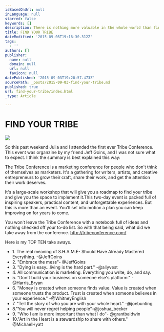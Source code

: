 ```yaml
---
isBasedOnUrl: null
inLanguage: null
starred: false
keywords: []
description: There is nothing more valuable in the whole world than finding and connecting the rawness and truth of your own voice.
title: FIND YOUR TRIBE
dateModified: '2015-09-03T19:16:30.312Z'
tags:
  - ''
authors: []
publisher:
  name: null
  domain: null
  url: null
  favicon: null
datePublished: '2015-09-03T19:20:57.473Z'
sourcePath: _posts/2015-09-03-find-your-tribe.md
published: true
url: find-your-tribe/index.html
_type: Article

---
```

# 

# FIND YOUR TRIBE
![](https://the-grid-user-content.s3-us-west-2.amazonaws.com/e05d1a81-95bf-4f2a-966f-28efb67e45b1.jpg)

So this past weekend Julia and I attended the first ever Tribe Conference. This event was organzine by my friend Jeff Goins, and I was not sure what to expect. I think the summary is best explained this way:

The Tribe Conference is a marketing conference for people who don't think of themselves as marketers. It's a gathering for writers, artists, and creative entrepreneurs to grow their craft, share their work, and get the attention their work deserves. 

It's a large-scale workshop that will give you a roadmap to find your tribe and give you the space to implement it.This two-day event is packed full of inspiring speakers, practical content, and unforgettable experiences. But this is more than an event.
You'll set into motion a plan you can keep improving on for years to come. 

You won't leave the Tribe Conference with a notebook full of ideas and nothing checked off your to-do list. 
So with that being said, what did we take away from the conference. http://tribeconference.com/

Here is my TOP TEN take aways.

* 1\. The real meaning of S.H.A.M.E- Should Have Already Mastered Everything. -@JeffGoins 
* 2\. "Embrace the mess"- @JeffGoins
* 3\. "Dying is easy...living is the hard part." -@allyvest 
* 4\. All communication is marketing. Everything you write, do, and say.
* 5\. "Don't build your business on someone else's platform." - @Harris\_Bryan 
* 6\. "Money is created when someone finds value. Value is created when someone trusts the product. Trust is created when someone believes in your experience." -@WhitneyEnglish 
* 7\. "Tell the story of who you are with your whole heart." -@joebunting 
* 8."You will never regret helping people"-@joshua\_becker 
* 9\. "Who I am is more important than what I do"- @grantbaldwin 
* 10."Art in the Heart is a stewardship to share with others." @MichaelHyatt